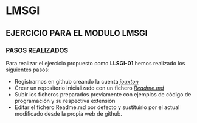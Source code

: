# LMSGI
## EJERCICIO PARA EL MODULO LMSGI
### PASOS REALIZADOS

Para realizar el ejercicio propuesto como **LLSGI-01** hemos realizado los siguientes pasos:

- Registrarnos en github creando la cuenta [*jouxton*](https://github.com/jouxton)
- Crear un repositorio inicializado con un fichero [*Readme.md*](https://github.com/jouxton/LMSGI/blob/master/README.md)
- Subir los ficheros preparados previamente con ejemplos de código de programación y su respectiva extensión
- Editar el fichero Readme.md por defecto y sustituirlo por el actual modificado desde la propia web de github.
